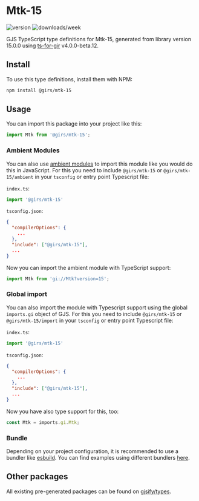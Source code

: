 
# Mtk-15

![version](https://img.shields.io/npm/v/@girs/mtk-15)
![downloads/week](https://img.shields.io/npm/dw/@girs/mtk-15)


GJS TypeScript type definitions for Mtk-15, generated from library version 15.0.0 using [ts-for-gir](https://github.com/gjsify/ts-for-gir) v4.0.0-beta.12.


## Install

To use this type definitions, install them with NPM:
```bash
npm install @girs/mtk-15
```

## Usage

You can import this package into your project like this:
```ts
import Mtk from '@girs/mtk-15';
```

### Ambient Modules

You can also use [ambient modules](https://github.com/gjsify/ts-for-gir/tree/main/packages/cli#ambient-modules) to import this module like you would do this in JavaScript.
For this you need to include `@girs/mtk-15` or `@girs/mtk-15/ambient` in your `tsconfig` or entry point Typescript file:

`index.ts`:
```ts
import '@girs/mtk-15'
```

`tsconfig.json`:
```json
{
  "compilerOptions": {
    ...
  },
  "include": ["@girs/mtk-15"],
  ...
}
```

Now you can import the ambient module with TypeScript support: 

```ts
import Mtk from 'gi://Mtk?version=15';
```

### Global import

You can also import the module with Typescript support using the global `imports.gi` object of GJS.
For this you need to include `@girs/mtk-15` or `@girs/mtk-15/import` in your `tsconfig` or entry point Typescript file:

`index.ts`:
```ts
import '@girs/mtk-15'
```

`tsconfig.json`:
```json
{
  "compilerOptions": {
    ...
  },
  "include": ["@girs/mtk-15"],
  ...
}
```

Now you have also type support for this, too:

```ts
const Mtk = imports.gi.Mtk;
```

### Bundle

Depending on your project configuration, it is recommended to use a bundler like [esbuild](https://esbuild.github.io/). You can find examples using different bundlers [here](https://github.com/gjsify/ts-for-gir/tree/main/examples).

## Other packages

All existing pre-generated packages can be found on [gjsify/types](https://github.com/gjsify/types).

